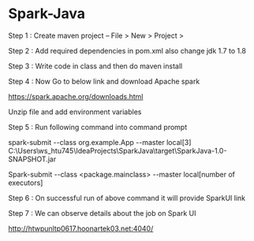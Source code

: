 # Spark-Java 

Step 1 : Create maven project – File > New > Project > 

Step 2 : Add required dependencies in pom.xml also change jdk 1.7 to 1.8 

Step 3 : Write code in class and then do maven install 

Step 4 : Now Go to below link and download Apache spark 

https://spark.apache.org/downloads.html 

Unzip file and add environment variables 

Step 5 : Run following command into command prompt 

spark-submit --class org.example.App --master local[3] C:\Users\ws_htu745\IdeaProjects\SparkJava\target\SparkJava-1.0-SNAPSHOT.jar 

Spark-submit --class <package.mainclass> --master local[number of executors] <jar file with Absolute path> 

Step 6 : On successful run of above command it will provide SparkUI link 

Step 7 : We can observe details about the job on Spark UI 

http://htwpunltp0617.hoonartek03.net:4040/ 
